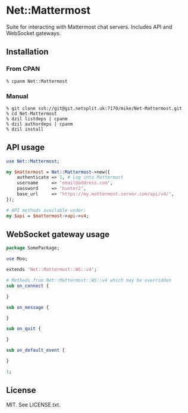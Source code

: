 # Net::Mattermost

Suite for interacting with Mattermost chat servers. Includes API and WebSocket
gateways.

## Installation

### From CPAN

```
% cpanm Net::Mattermost
```

### Manual

```
% git clone ssh://git@git.netsplit.uk:7170/mike/Net-Mattermost.git
% cd Net-Mattermost
% dzil listdeps | cpanm
% dzil authordeps | cpanm
% dzil install
```

## API usage

```perl
use Net::Mattermost;

my $mattermost = Net::Mattermost->new({
    authenticate => 1, # Log into Mattermost
    username     => 'email@address.com',
    password     => 'hunter2',
    base_url     => 'https://my.mattermost.server.com/api/v4/',
});

# API methods available under:
my $api = $mattermost->api->v4;

```

## WebSocket gateway usage

```perl
package SomePackage;

use Moo;

extends 'Net::Mattermost::WS::v4';

# Methods from Net::Mattermost::WS::v4 which may be overridden
sub on_connect {

}

sub on_message {

}

sub on_quit {

}

sub on_default_event {

}

1;
```

## License

MIT. See LICENSE.txt.

